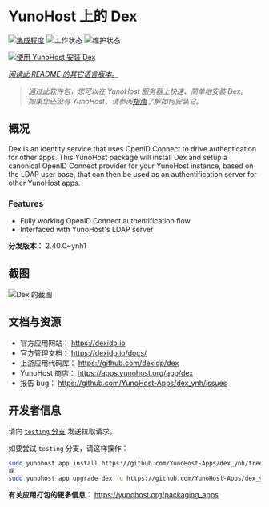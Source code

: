 <!--
注意：此 README 由 <https://github.com/YunoHost/apps/tree/master/tools/readme_generator> 自动生成
请勿手动编辑。
-->

# YunoHost 上的 Dex

[![集成程度](https://dash.yunohost.org/integration/dex.svg)](https://ci-apps.yunohost.org/ci/apps/dex/) ![工作状态](https://ci-apps.yunohost.org/ci/badges/dex.status.svg) ![维护状态](https://ci-apps.yunohost.org/ci/badges/dex.maintain.svg)

[![使用 YunoHost 安装 Dex](https://install-app.yunohost.org/install-with-yunohost.svg)](https://install-app.yunohost.org/?app=dex)

*[阅读此 README 的其它语言版本。](./ALL_README.md)*

> *通过此软件包，您可以在 YunoHost 服务器上快速、简单地安装 Dex。*  
> *如果您还没有 YunoHost，请参阅[指南](https://yunohost.org/install)了解如何安装它。*

## 概况

Dex is an identity service that uses OpenID Connect to drive authentication for other apps.
This YunoHost package will install Dex and setup a canonical OpenID Connect provider for your YunoHost instance, based on the LDAP user base, that can then be used as an authentification server for other YunoHost apps.

### Features

- Fully working OpenID Connect authentification flow
- Interfaced with YunoHost's LDAP server


**分发版本：** 2.40.0~ynh1

## 截图

![Dex 的截图](./doc/screenshots/Dex_screenshot.png)

## 文档与资源

- 官方应用网站： <https://dexidp.io>
- 官方管理文档： <https://dexidp.io/docs/>
- 上游应用代码库： <https://github.com/dexidp/dex>
- YunoHost 商店： <https://apps.yunohost.org/app/dex>
- 报告 bug： <https://github.com/YunoHost-Apps/dex_ynh/issues>

## 开发者信息

请向 [`testing` 分支](https://github.com/YunoHost-Apps/dex_ynh/tree/testing) 发送拉取请求。

如要尝试 `testing` 分支，请这样操作：

```bash
sudo yunohost app install https://github.com/YunoHost-Apps/dex_ynh/tree/testing --debug
或
sudo yunohost app upgrade dex -u https://github.com/YunoHost-Apps/dex_ynh/tree/testing --debug
```

**有关应用打包的更多信息：** <https://yunohost.org/packaging_apps>
